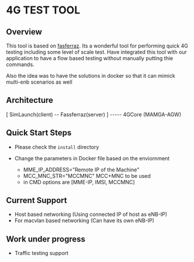# 4G TEST TOOL

## Overview
This tool is based on [fasferraz](https://github.com/fasferraz/eNB.git).
Its a wonderful tool for performing quick 4G testing including some level of scale test.
Have integrated this tool with our application to have a flow based testing without
manually putting thie commands.

Also the idea was to have the solutions in docker so that it can mimick multi-enb scenarios as well

## Architecture
[ SimLaunch(client) -- Fassferraz(server) ] ----- 4GCore (MAMGA-AGW)

## Quick Start Steps
* Please check the ```install``` directory   
    
* Change the parameters in Docker file based on the enviornment
    - MME_IP_ADDRESS="Remote IP of the Machine"
    - MCC_MNC_STR="MCCMNC" MCC+MNC to be used
    - in CMD options are [MME-IP, IMSI, MCCMNC]
    
## Current Support
* Host based networking (Using connected IP of host as eNB-IP)
* For macvlan based networking (Can have its own eNB-IP)

## Work under progress
* Traffic testing support
